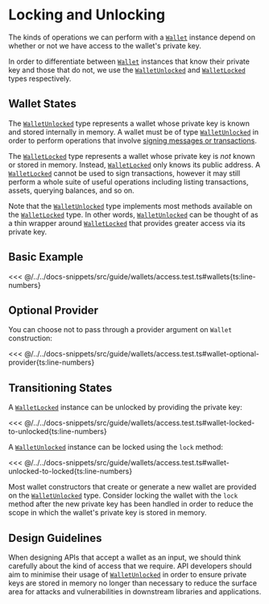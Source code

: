 # Locking and Unlocking

The kinds of operations we can perform with a [`Wallet`](https://fuels-ts-docs-api.vercel.app/classes/_fuel_ts_account.Wallet.html) instance depend on
whether or not we have access to the wallet's private key.

In order to differentiate between [`Wallet`](https://fuels-ts-docs-api.vercel.app/classes/_fuel_ts_account.Wallet.html) instances that know their private key
and those that do not, we use the [`WalletUnlocked`](https://fuels-ts-docs-api.vercel.app/classes/_fuel_ts_account.WalletUnlocked.html) and [`WalletLocked`](https://fuels-ts-docs-api.vercel.app/classes/_fuel_ts_account.WalletLocked.html) types
respectively.

## Wallet States

The [`WalletUnlocked`](https://fuels-ts-docs-api.vercel.app/classes/_fuel_ts_account.WalletUnlocked.html) type represents a wallet whose private key is known and
stored internally in memory. A wallet must be of type [`WalletUnlocked`](https://fuels-ts-docs-api.vercel.app/classes/_fuel_ts_account.WalletUnlocked.html) in order
to perform operations that involve [signing messages or transactions](./signing.md).

The [`WalletLocked`](https://fuels-ts-docs-api.vercel.app/classes/_fuel_ts_account.WalletLocked.html) type represents a wallet whose private key is _not_ known or stored
in memory. Instead, [`WalletLocked`](https://fuels-ts-docs-api.vercel.app/classes/_fuel_ts_account.WalletLocked.html) only knows its public address. A [`WalletLocked`](https://fuels-ts-docs-api.vercel.app/classes/_fuel_ts_account.WalletLocked.html) cannot be
used to sign transactions, however it may still perform a whole suite of useful
operations including listing transactions, assets, querying balances, and so on.

Note that the [`WalletUnlocked`](https://fuels-ts-docs-api.vercel.app/classes/_fuel_ts_account.WalletUnlocked.html) type implements most methods available on the [`WalletLocked`](https://fuels-ts-docs-api.vercel.app/classes/_fuel_ts_account.WalletLocked.html)
type. In other words, [`WalletUnlocked`](https://fuels-ts-docs-api.vercel.app/classes/_fuel_ts_account.WalletUnlocked.html) can be thought of as a thin wrapper around [`WalletLocked`](https://fuels-ts-docs-api.vercel.app/classes/_fuel_ts_account.WalletLocked.html) that
provides greater access via its private key.

## Basic Example

<<< @/../../docs-snippets/src/guide/wallets/access.test.ts#wallets{ts:line-numbers}

## Optional Provider

You can choose not to pass through a provider argument on `Wallet` construction:

<<< @/../../docs-snippets/src/guide/wallets/access.test.ts#wallet-optional-provider{ts:line-numbers}

## Transitioning States

A [`WalletLocked`](https://fuels-ts-docs-api.vercel.app/classes/_fuel_ts_account.WalletLocked.html) instance can be unlocked by providing the private key:

<<< @/../../docs-snippets/src/guide/wallets/access.test.ts#wallet-locked-to-unlocked{ts:line-numbers}

A [`WalletUnlocked`](https://fuels-ts-docs-api.vercel.app/classes/_fuel_ts_account.WalletUnlocked.html) instance can be locked using the `lock` method:

<<< @/../../docs-snippets/src/guide/wallets/access.test.ts#wallet-unlocked-to-locked{ts:line-numbers}

Most wallet constructors that create or generate a new wallet are provided on
the [`WalletUnlocked`](https://fuels-ts-docs-api.vercel.app/classes/_fuel_ts_account.WalletUnlocked.html) type. Consider locking the wallet with the `lock` method after the new private
key has been handled in order to reduce the scope in which the wallet's private
key is stored in memory.

## Design Guidelines

When designing APIs that accept a wallet as an input, we should think carefully
about the kind of access that we require. API developers should aim to minimise
their usage of [`WalletUnlocked`](https://fuels-ts-docs-api.vercel.app/classes/_fuel_ts_account.WalletUnlocked.html) in order to ensure private keys are stored in
memory no longer than necessary to reduce the surface area for attacks and
vulnerabilities in downstream libraries and applications.
